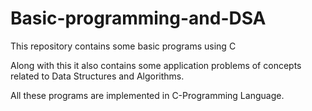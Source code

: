# Basic-programming-and-DSA

This repository contains some basic programs using C

Along with this it also contains some application problems of concepts related to Data Structures and Algorithms.

All these programs are implemented in C-Programming Language.
